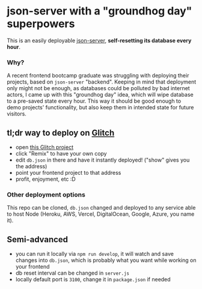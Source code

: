# json-server with a "groundhog day" superpowers

This is an easily deployable [json-server](https://github.com/typicode/json-server), **self-resetting its database every hour**.

### Why?

A recent frontend bootcamp graduate was struggling with deploying their projects, based on `json-server` "backend". 
Keeping in mind that deployment only might not be enough, as databases could be polluted by bad internet actors, I came up with this "groundhog day" idea, which will wipe database to a pre-saved state every hour.
This way it should be good enough to demo projects' functionality, but also keep them in intended state for future visitors.

## tl;dr way to deploy on [Glitch](glitch.com)

- open [this Glitch project](https://glitch.com/~json-server-groundhog-day)
- click "Remix" to have your own copy
- edit `db.json` in there and have it instantly deployed! ("show" gives you the address)
- point your frontend project to that address
- profit, enjoyment, etc :D

### Other deployment options

This repo can be cloned, `db.json` changed and deployed to any service able to host Node (Heroku, AWS, Vercel, DigitalOcean, Google, Azure, you name it).

## Semi-advanced

- you can run it locally via `npm run develop`, it will watch and save changes into `db.json`, which is probably what you want while working on your frontend
- db reset interval can be changed in `server.js`
- locally default port is `3100`, change it in `package.json` if needed
